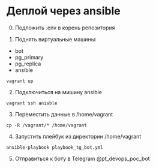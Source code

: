 # Деплой через ansible

0. Подложить .env в корень репозитория 

1. Поднять виртуальные машины:

- bot 
- pg_primary
- pg_replica
- ansible 

```
vagrant up 
```

2. Подключиться на мишину ansible 
```
vagrant ssh anisble
```

3. Переместить данные в /home/vagrant
```
cp -R /vagrant/* /home/vagrant
```

4. Запустить плейбук из директории /home/vagrant
```
ansible-playbook playbook_tg_bot.yml
```

5. Отправиться к боту в Telegram @pt_devops_poc_bot
